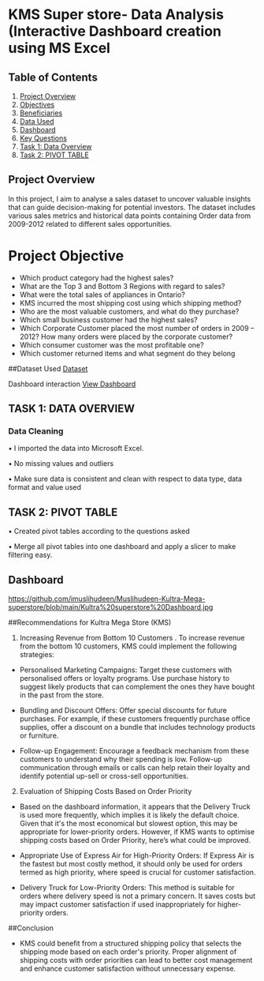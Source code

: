 # KMS Super store- Data Analysis (Interactive Dashboard creation using MS Excel

## Table of Contents
1. [Project Overview](#Project-Overview)  
2. [Objectives](#objectives)  
3. [Beneficiaries](#beneficiaries)  
4. [Data Used](#data-used)  
5. [Dashboard](#dashboard)  
6. [Key Questions](#key-questions)  
7. [Task 1: Data Overview](#task-1-data-overview)  
8. [Task 2: PIVOT TABLE](#task-2-pivot-table)  
   

## Project Overview 
In this project, I aim to analyse a sales dataset to uncover valuable insights that can guide decision-making for potential investors. The dataset includes various sales metrics and historical data points  containing Order data from 2009-2012 related to different sales opportunities.

# Project Objective
-	Which product category had the highest sales?
-	What are the Top 3 and Bottom 3 Regions with regard to sales?
-	What were the total sales of appliances in Ontario?
-	KMS incurred the most shipping cost using which shipping method?
-	Who are the most valuable customers, and what do they purchase?
-	Which small business customer had the highest sales?
-	Which Corporate Customer placed the most number of orders in 2009 – 2012? How many orders were placed by the corporate customer?
-	Which consumer customer was the most profitable one?
-	Which customer returned items and what segment do they belong

##Dataset Used
<a href= "https://github.com/imuslihudeen/Muslihudeen-Kultra-Mega-superstore/blob/main/KMS%20Superstore%20Data.xlsx"> Dataset</a>

Dashboard interaction <a href= “https://github.com/imuslihudeen/Muslihudeen-Kultra-Mega-superstore/blob/main/Kultra%20superstore%20Dashboard.jpg”>View Dashboard</a>

## TASK 1: DATA OVERVIEW
 ### Data Cleaning
•	I imported the data into Microsoft Excel.

•	No missing values and outliers

•	Make sure data is consistent and clean with respect to data type, data format and value used


## TASK 2: PIVOT TABLE
•	Created pivot tables according to the questions asked

•	Merge all pivot tables into one dashboard and apply a slicer to make filtering easy.

## Dashboard
https://github.com/imuslihudeen/Muslihudeen-Kultra-Mega-superstore/blob/main/Kultra%20superstore%20Dashboard.jpg

##Recommendations for Kultra Mega Store (KMS)
1. Increasing Revenue from Bottom 10 Customers
.   To increase revenue from the bottom 10 customers, KMS could implement the following strategies:
   
-   Personalised Marketing Campaigns: Target these customers with personalised offers or loyalty programs. Use purchase history to suggest likely products that can complement the ones they have bought in the past from the store.
  
-   Bundling and Discount Offers: Offer special discounts for future purchases. For example, if these customers frequently purchase office supplies, offer a discount on a bundle that includes technology products or furniture.
  
-   Follow-up Engagement: Encourage a feedback mechanism from these customers to understand why their spending is low. Follow-up communication through emails or calls can help retain their loyalty and identify potential up-sell or cross-sell opportunities.

2. Evaluation of Shipping Costs Based on Order Priority
   
-   Based on the dashboard information, it appears that the Delivery Truck is used more frequently, which implies it is likely the default choice. Given that it's the most economical but slowest option, this may be appropriate for lower-priority orders. However, if KMS wants to optimise shipping costs based on Order Priority, here’s what could be improved.
  
-   Appropriate Use of Express Air for High-Priority Orders: If Express Air is the fastest but most costly method, it should only be used for orders termed as high priority, where speed is crucial for customer satisfaction.

-   Delivery Truck for Low-Priority Orders: This method is suitable for orders where delivery speed is not a primary concern. It saves costs but may impact customer satisfaction if used inappropriately for higher-priority orders.

##Conclusion
-   KMS could benefit from a structured shipping policy that selects the shipping mode based on each order's priority. Proper alignment of shipping costs with order priorities can lead to better cost management and enhance customer satisfaction without unnecessary expense.
